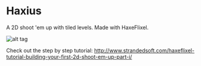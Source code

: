 # Haxius
A 2D shoot 'em up with tiled levels. Made with HaxeFlixel.

![alt tag](http://www.strandedsoft.com/contenidos/uploads/2015/02/Captura-de-pantalla-2015-02-21-a-las-13.09.06-900x563.png)

Check out the step by step tutorial: http://www.strandedsoft.com/haxeflixel-tutorial-building-your-first-2d-shoot-em-up-part-i/

